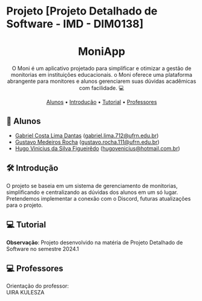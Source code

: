 # Projeto [Projeto Detalhado de Software - IMD - DIM0138]
<h1 align="center">
   MoniApp
</h1>
<p align="center"> O Moni é um aplicativo projetado para simplificar e otimizar a gestão de monitorias em instituições educacionais. o Moni oferece uma plataforma abrangente para monitores e alunos gerenciarem suas dúvidas acadêmicas com facilidade. 💻 </p>

<p align="center">
 <a href="#students">Alunos</a> •
 <a href="#objectives">Introdução</a> • 
 <a href="#description">Tutorial</a> • 
 <a href="#teacher">Professores</a> 
</p>

<h2 id="students" > 👷 Alunos </h2>

-  [Gabriel Costa Lima Dantas](https://github.com/Gcld) (gabriel.lima.712@ufrn.edu.br)
-  [Gustavo Medeiros Rocha](https://github.com/GustavoRocha3264) (gustavo.rocha.111@ufrn.edu.br)
-  [Hugo Vinicius da Silva Figueirêdo](https://github.com/HugoViniciusSF) (hugovenicius@hotmail.com.br)

<h2 id="objectives"> 🛠 Introdução </h2>

O projeto se baseia em um sistema de gerenciamento de monitorias, simplificando e centralizando as dúvidas dos alunos em um só lugar.
Pretendemos implementar a conexão com o Discord, futuras atualizações para o projeto.

<h2 id="usage" > 💻 Tutorial </h2>



**Observação**: 
Projeto desenvolvido na matéria de Projeto Detalhado de Software no semestre 2024.1 
<h2 id="teacher"> 💻 Professores </h2>
Orientação do professor: <br>
UIRA KULESZA





